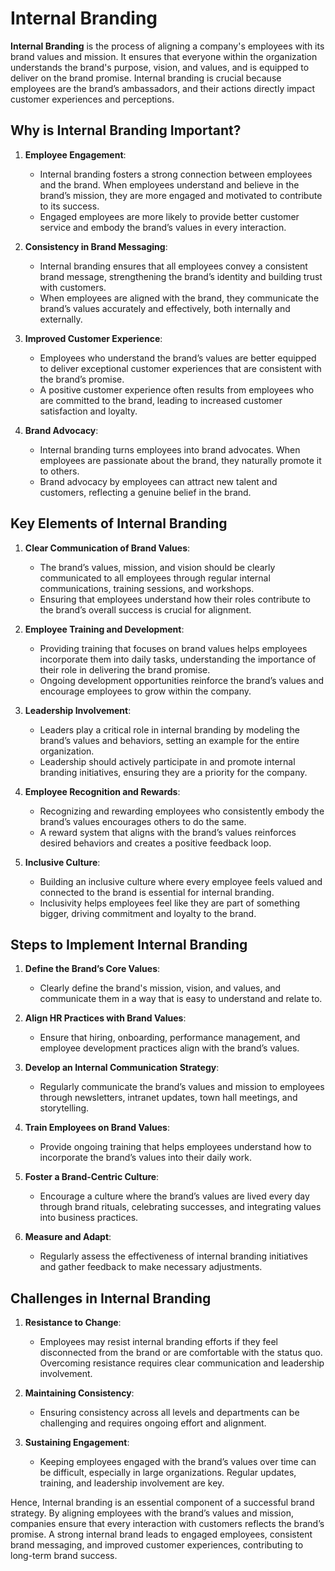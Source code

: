 # Internal Branding

**Internal Branding** is the process of aligning a company's employees with its brand values and mission. It ensures that everyone within the organization understands the brand's purpose, vision, and values, and is equipped to deliver on the brand promise. Internal branding is crucial because employees are the brand’s ambassadors, and their actions directly impact customer experiences and perceptions.

## Why is Internal Branding Important?

1. **Employee Engagement**:
   - Internal branding fosters a strong connection between employees and the brand. When employees understand and believe in the brand’s mission, they are more engaged and motivated to contribute to its success.
   - Engaged employees are more likely to provide better customer service and embody the brand’s values in every interaction.

2. **Consistency in Brand Messaging**:
   - Internal branding ensures that all employees convey a consistent brand message, strengthening the brand’s identity and building trust with customers.
   - When employees are aligned with the brand, they communicate the brand’s values accurately and effectively, both internally and externally.

3. **Improved Customer Experience**:
   - Employees who understand the brand’s values are better equipped to deliver exceptional customer experiences that are consistent with the brand’s promise.
   - A positive customer experience often results from employees who are committed to the brand, leading to increased customer satisfaction and loyalty.

4. **Brand Advocacy**:
   - Internal branding turns employees into brand advocates. When employees are passionate about the brand, they naturally promote it to others.
   - Brand advocacy by employees can attract new talent and customers, reflecting a genuine belief in the brand.

## Key Elements of Internal Branding

1. **Clear Communication of Brand Values**:
   - The brand’s values, mission, and vision should be clearly communicated to all employees through regular internal communications, training sessions, and workshops.
   - Ensuring that employees understand how their roles contribute to the brand’s overall success is crucial for alignment.

2. **Employee Training and Development**:
   - Providing training that focuses on brand values helps employees incorporate them into daily tasks, understanding the importance of their role in delivering the brand promise.
   - Ongoing development opportunities reinforce the brand’s values and encourage employees to grow within the company.

3. **Leadership Involvement**:
   - Leaders play a critical role in internal branding by modeling the brand’s values and behaviors, setting an example for the entire organization.
   - Leadership should actively participate in and promote internal branding initiatives, ensuring they are a priority for the company.

4. **Employee Recognition and Rewards**:
   - Recognizing and rewarding employees who consistently embody the brand’s values encourages others to do the same.
   - A reward system that aligns with the brand’s values reinforces desired behaviors and creates a positive feedback loop.

5. **Inclusive Culture**:
   - Building an inclusive culture where every employee feels valued and connected to the brand is essential for internal branding.
   - Inclusivity helps employees feel like they are part of something bigger, driving commitment and loyalty to the brand.

## Steps to Implement Internal Branding

1. **Define the Brand’s Core Values**:
   - Clearly define the brand's mission, vision, and values, and communicate them in a way that is easy to understand and relate to.

2. **Align HR Practices with Brand Values**:
   - Ensure that hiring, onboarding, performance management, and employee development practices align with the brand’s values.

3. **Develop an Internal Communication Strategy**:
   - Regularly communicate the brand’s values and mission to employees through newsletters, intranet updates, town hall meetings, and storytelling.

4. **Train Employees on Brand Values**:
   - Provide ongoing training that helps employees understand how to incorporate the brand’s values into their daily work.

5. **Foster a Brand-Centric Culture**:
   - Encourage a culture where the brand’s values are lived every day through brand rituals, celebrating successes, and integrating values into business practices.

6. **Measure and Adapt**:
   - Regularly assess the effectiveness of internal branding initiatives and gather feedback to make necessary adjustments.

## Challenges in Internal Branding

1. **Resistance to Change**:
   - Employees may resist internal branding efforts if they feel disconnected from the brand or are comfortable with the status quo. Overcoming resistance requires clear communication and leadership involvement.

2. **Maintaining Consistency**:
   - Ensuring consistency across all levels and departments can be challenging and requires ongoing effort and alignment.

3. **Sustaining Engagement**:
   - Keeping employees engaged with the brand’s values over time can be difficult, especially in large organizations. Regular updates, training, and leadership involvement are key.


Hence, Internal branding is an essential component of a successful brand strategy. By aligning employees with the brand’s values and mission, companies ensure that every interaction with customers reflects the brand’s promise. A strong internal brand leads to engaged employees, consistent brand messaging, and improved customer experiences, contributing to long-term brand success.
